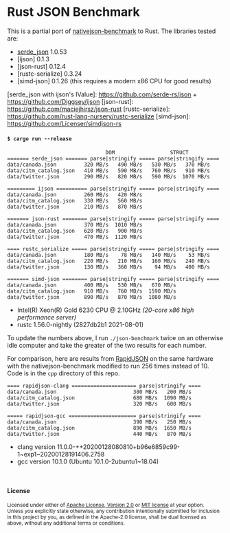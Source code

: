 # Rust JSON Benchmark

This is a partial port of [nativejson-benchmark] to Rust. The libraries tested
are:

- [serde\_json] 1.0.53
- [ijson] 0.1.3
- [json-rust] 0.12.4
- [rustc-serialize] 0.3.24
- [simd-json] 0.1.26 (this requires a modern x86 CPU for good results)

[nativejson-benchmark]: https://github.com/miloyip/nativejson-benchmark
[serde\_json]: https://github.com/serde-rs/json
[serde\_json with ijson's IValue]: https://github.com/serde-rs/json + https://github.com/Diggsey/ijson
[json-rust]: https://github.com/maciejhirsz/json-rust
[rustc-serialize]: https://github.com/rust-lang-nursery/rustc-serialize
[simd-json]: https://github.com/Licenser/simdjson-rs

#### `$ cargo run --release`

```
                                DOM                  STRUCT
======= serde_json ======= parse|stringify ===== parse|stringify ====
data/canada.json         320 MB/s   490 MB/s   530 MB/s   370 MB/s
data/citm_catalog.json   410 MB/s   590 MB/s   760 MB/s   910 MB/s
data/twitter.json        290 MB/s   820 MB/s   590 MB/s  1070 MB/s

========= ijson ========== parse|stringify ===== parse|stringify ====
data/canada.json         260 MB/s   420 MB/s
data/citm_catalog.json   330 MB/s   560 MB/s
data/twitter.json        210 MB/s   870 MB/s

======= json-rust ======== parse|stringify ===== parse|stringify ====
data/canada.json         370 MB/s  1010 MB/s
data/citm_catalog.json   620 MB/s   900 MB/s
data/twitter.json        470 MB/s  1120 MB/s

==== rustc_serialize ===== parse|stringify ===== parse|stringify ====
data/canada.json         180 MB/s    78 MB/s   140 MB/s    53 MB/s
data/citm_catalog.json   220 MB/s   210 MB/s   160 MB/s   240 MB/s
data/twitter.json        130 MB/s   360 MB/s    94 MB/s   400 MB/s

======= simd-json ======== parse|stringify ===== parse|stringify ====
data/canada.json         400 MB/s   530 MB/s   670 MB/s
data/citm_catalog.json   910 MB/s   760 MB/s  1590 MB/s
data/twitter.json        890 MB/s   870 MB/s  1080 MB/s
```

- Intel(R) Xeon(R) Gold 6230 CPU @ 2.10GHz *(20-core x86 high performance server)*
- rustc 1.56.0-nightly (2827db2b1 2021-08-01)

To update the numbers above, I run `./json-benchmark` twice on an otherwise idle
computer and take the greater of the two results for each number.

For comparison, here are results from [RapidJSON] on the same hardware with the
nativejson-benchmark modified to run 256 times instead of 10. Code is in the
`cpp` directory of this repo.

[RapidJSON]: https://github.com/miloyip/rapidjson

```
==== rapidjson-clang ===================== parse|stringify ====
data/canada.json                         380 MB/s   200 MB/s
data/citm_catalog.json                   680 MB/s  1090 MB/s
data/twitter.json                        320 MB/s   600 MB/s

===== rapidjson-gcc ====================== parse|stringify ====
data/canada.json                         390 MB/s   250 MB/s
data/citm_catalog.json                   890 MB/s  1650 MB/s
data/twitter.json                        440 MB/s   870 MB/s
```

- clang version 11.0.0-++20200128080810+b96e6859c99-1~exp1~20200128191406.2758
- gcc version 10.1.0 (Ubuntu 10.1.0-2ubuntu1~18.04)

<br>

#### License

<sup>
Licensed under either of <a href="LICENSE-APACHE">Apache License, Version
2.0</a> or <a href="LICENSE-MIT">MIT license</a> at your option.
</sup>

<br>

<sub>
Unless you explicitly state otherwise, any contribution intentionally submitted
for inclusion in this project by you, as defined in the Apache-2.0 license,
shall be dual licensed as above, without any additional terms or conditions.
</sub>
